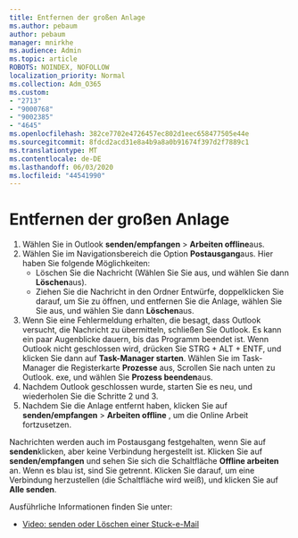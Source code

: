 ```yaml
---
title: Entfernen der großen Anlage
ms.author: pebaum
author: pebaum
manager: mnirkhe
ms.audience: Admin
ms.topic: article
ROBOTS: NOINDEX, NOFOLLOW
localization_priority: Normal
ms.collection: Adm_O365
ms.custom:
- "2713"
- "9000768"
- "9002385"
- "4645"
ms.openlocfilehash: 382ce7702e4726457ec802d1eec658477505e44e
ms.sourcegitcommit: 8fdcd2acd31e8a4b9a8a0b91674f397d2f7889c1
ms.translationtype: MT
ms.contentlocale: de-DE
ms.lasthandoff: 06/03/2020
ms.locfileid: "44541990"
---
```

# <a name="remove-the-large-attachment"></a>Entfernen der großen Anlage

1. Wählen Sie in Outlook **senden/empfangen**  >  **Arbeiten offline**aus. 
2. Wählen Sie im Navigationsbereich die Option **Postausgang**aus. Hier haben Sie folgende Möglichkeiten: 
    - Löschen Sie die Nachricht (Wählen Sie Sie aus, und wählen Sie dann **Löschen**aus).
    - Ziehen Sie die Nachricht in den Ordner Entwürfe, doppelklicken Sie darauf, um Sie zu öffnen, und entfernen Sie die Anlage, wählen Sie Sie aus, und wählen Sie dann **Löschen**aus.
3. Wenn Sie eine Fehlermeldung erhalten, die besagt, dass Outlook versucht, die Nachricht zu übermitteln, schließen Sie Outlook. Es kann ein paar Augenblicke dauern, bis das Programm beendet ist. Wenn Outlook nicht geschlossen wird, drücken Sie STRG + ALT + ENTF, und klicken Sie dann auf **Task-Manager starten**. Wählen Sie im Task-Manager die Registerkarte **Prozesse** aus, Scrollen Sie nach unten zu Outlook. exe, und wählen Sie **Prozess beenden**aus.
4. Nachdem Outlook geschlossen wurde, starten Sie es neu, und wiederholen Sie die Schritte 2 und 3. 
5. Nachdem Sie die Anlage entfernt haben, klicken Sie auf **senden/empfangen**  >  **Arbeiten offline** , um die Online Arbeit fortzusetzen. 

Nachrichten werden auch im Postausgang festgehalten, wenn Sie auf **senden**klicken, aber keine Verbindung hergestellt ist. Klicken Sie auf **senden/empfangen** und sehen Sie sich die Schaltfläche **Offline arbeiten** an. Wenn es blau ist, sind Sie getrennt. Klicken Sie darauf, um eine Verbindung herzustellen (die Schaltfläche wird weiß), und klicken Sie auf **Alle senden**.
 
 Ausführliche Informationen finden Sie unter:
- [Video: senden oder Löschen einer Stuck-e-Mail](https://support.office.com/article/Video-Send-or-delete-an-email-stuck-in-your-outbox-26d5d34a-4e5f-444a-a9e8-44db04a94dec) 